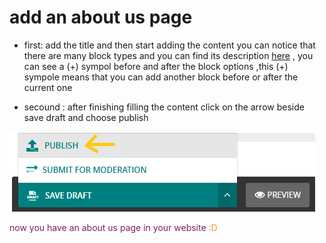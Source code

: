 # add an about us page

- first: add the title and then start adding the content you can notice that there are many block types and you can find its description [here](block_types.md) , you can see a (+) sympol before and after the block options ,this (+) sympole means that you can add another block before or after the current one

- secound : after finishing filling the content click on the arrow beside save draft and choose publish

![publish button](../../images/microsites/publish.png) 

<p style='color:#7D1E6A;'>now you have an about us page in your website <span style='color:#EC994B'>:D</span> </p>